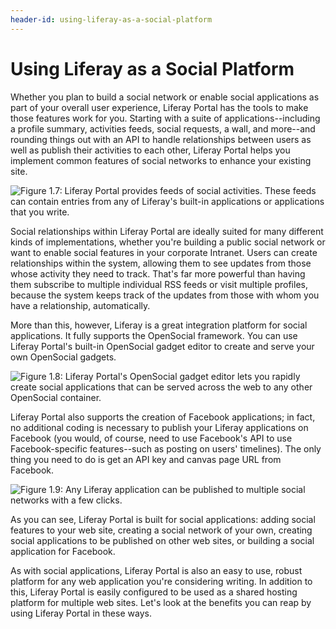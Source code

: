 ```yaml
---
header-id: using-liferay-as-a-social-platform
---
```


# Using Liferay as a Social Platform

Whether you plan to build a social network or enable social applications as part
of your overall user experience, Liferay Portal has the tools to make those
features work for you. Starting with a suite of applications--including a
profile summary, activities feeds, social requests, a wall, and more--and
rounding things out with an API to handle relationships between users as well as
publish their activities to each other, Liferay Portal helps you implement
common features of social networks to enhance your existing site. 

![Figure 1.7: Liferay Portal provides feeds of social activities. These feeds
can contain entries from any of Liferay's built-in applications or applications
that you write.](../../images/01-social-activities.png)

Social relationships within Liferay Portal are ideally suited for many different
kinds of implementations, whether you're building a public social network or
want to enable social features in your corporate Intranet. Users can create
relationships within the system, allowing them to see updates from those whose
activity they need to track. That's far more powerful than having them subscribe
to multiple individual RSS feeds or visit multiple profiles, because the system
keeps track of the updates from those with whom you have a relationship,
automatically. 

More than this, however, Liferay is a great integration platform for social
applications. It fully supports the OpenSocial framework. You can use Liferay
Portal's built-in OpenSocial gadget editor to create and serve your own
OpenSocial gadgets. 

![Figure 1.8: Liferay Portal's OpenSocial gadget editor lets you rapidly create
social applications that can be served across the web to any other OpenSocial
container.](../../images/01-opensocial-gadget-editor.png)

Liferay Portal also supports the creation of Facebook applications; in fact, no
additional coding is necessary to publish your Liferay applications on Facebook
(you would, of course, need to use Facebook's API to use Facebook-specific
features--such as posting on users' timelines). The only thing you need to do is
get an API key and canvas page URL from Facebook. 

![Figure 1.9: Any Liferay application can be published to multiple social
networks with a few clicks.](../../images/01-facebook-integration.png)

As you can see, Liferay Portal is built for social applications: adding social
features to your web site, creating a social network of your own, creating
social applications to be published on other web sites, or building a social
application for Facebook. 

As with social applications, Liferay Portal is also an easy to use, robust
platform for any web application you're considering writing. In addition to
this, Liferay Portal is easily configured to be used as a shared hosting
platform for multiple web sites. Let's look at the benefits you can reap by
using Liferay Portal in these ways. 

